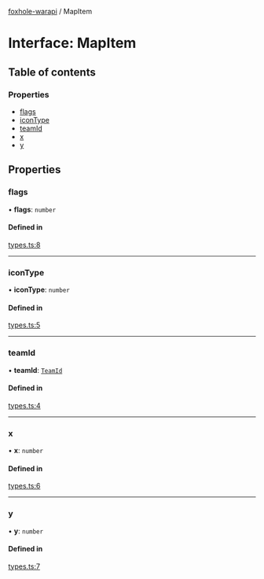 [foxhole-warapi](../README.md) / MapItem

# Interface: MapItem

## Table of contents

### Properties

- [flags](MapItem.md#flags)
- [iconType](MapItem.md#icontype)
- [teamId](MapItem.md#teamid)
- [x](MapItem.md#x)
- [y](MapItem.md#y)

## Properties

### flags

• **flags**: `number`

#### Defined in

[types.ts:8](https://github.com/art0rz/foxhole-warapi/blob/d057239/src/types.ts#L8)

___

### iconType

• **iconType**: `number`

#### Defined in

[types.ts:5](https://github.com/art0rz/foxhole-warapi/blob/d057239/src/types.ts#L5)

___

### teamId

• **teamId**: [`TeamId`](../README.md#teamid)

#### Defined in

[types.ts:4](https://github.com/art0rz/foxhole-warapi/blob/d057239/src/types.ts#L4)

___

### x

• **x**: `number`

#### Defined in

[types.ts:6](https://github.com/art0rz/foxhole-warapi/blob/d057239/src/types.ts#L6)

___

### y

• **y**: `number`

#### Defined in

[types.ts:7](https://github.com/art0rz/foxhole-warapi/blob/d057239/src/types.ts#L7)
